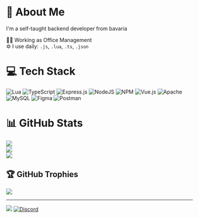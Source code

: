 # :rocket: About Me
I'm a self-taught backend developer from bavaria

:man_technologist: Working as Office Management<br>:gear: I use daily: ``.js``, ``.lua``, ``.ts``, ``.json``

# :computer: Tech Stack
![Lua](https://img.shields.io/badge/lua-%232C2D72.svg?style=for-the-badge&logo=lua&logoColor=white) ![TypeScript](https://img.shields.io/badge/typescript-%23007ACC.svg?style=for-the-badge&logo=typescript&logoColor=white) ![Express.js](https://img.shields.io/badge/express.js-%23404d59.svg?style=for-the-badge&logo=express&logoColor=%2361DAFB) ![NodeJS](https://img.shields.io/badge/node.js-6DA55F?style=for-the-badge&logo=node.js&logoColor=white) ![NPM](https://img.shields.io/badge/NPM-%23CB3837.svg?style=for-the-badge&logo=npm&logoColor=white) ![Vue.js](https://img.shields.io/badge/vue.js-%2335495e.svg?style=for-the-badge&logo=vuedotjs&logoColor=%234FC08D) ![Apache](https://img.shields.io/badge/apache-%23D42029.svg?style=for-the-badge&logo=apache&logoColor=white) ![MySQL](https://img.shields.io/badge/mysql-4479A1.svg?style=for-the-badge&logo=mysql&logoColor=white) ![Figma](https://img.shields.io/badge/figma-%23F24E1E.svg?style=for-the-badge&logo=figma&logoColor=white) ![Postman](https://img.shields.io/badge/Postman-FF6C37?style=for-the-badge&logo=postman&logoColor=white)

# :bar_chart: GitHub Stats
![](https://github-readme-stats.vercel.app/api?username=ardaxyz&theme=dark&hide_border=false&include_all_commits=true&count_private=true)<br/>
![](https://github-readme-streak-stats.herokuapp.com/?user=ardaxyz&theme=dark&hide_border=false)<br/>
![](https://github-readme-stats.vercel.app/api/top-langs/?username=ardaxyz&theme=dark&hide_border=false&include_all_commits=true&count_private=true&layout=compact)

## :trophy: GitHub Trophies
![](https://github-profile-trophy.vercel.app/?username=ardaxyz&theme=radical&no-frame=false&no-bg=true&margin-w=4)

---
[![](https://visitcount.itsvg.in/api?id=ardaxyz&icon=0&color=0)](https://visitcount.itsvg.in)
[![Discord](https://img.shields.io/badge/Discord-%237289DA.svg?logo=discord&logoColor=white)](https://discord.com/users/848248238866825246) 
